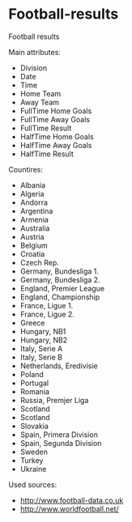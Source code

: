 # Football-results
Football results

Main attributes:

- Division
- Date
- Time
- Home Team
- Away Team
- FullTime Home Goals
- FullTime Away Goals
- FullTime Result
- HalfTime Home Goals
- HalfTime Away Goals
- HalfTime Result

Countires:

- Albania
- Algeria
- Andorra
- Argentina
- Armenia
- Australia
- Austria
- Belgium
- Croatia
- Czech Rep.
- Germany, Bundesliga 1.
- Germany, Bundesliga 2.
- England, Premier League
- England, Championship
- France, Ligue 1.
- France, Ligue 2.
- Greece
- Hungary, NB1
- Hungary, NB2
- Italy, Serie A
- Italy, Serie B
- Netherlands, Eredivisie
- Poland
- Portugal
- Romania
- Russia, Premjer Liga
- Scotland
- Scotland
- Slovakia
- Spain, Primera Division
- Spain, Segunda Division
- Sweden
- Turkey
- Ukraine

Used sources:

- http://www.football-data.co.uk
- http://www.worldfootball.net/
